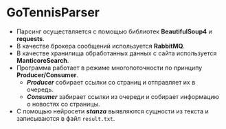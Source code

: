 # GoTennisParser

- Парсинг осуществляется с помощью библиотек **BeautifulSoup4** и **requests**. 
- В качестве брокера сообщений используется **RabbitMQ**.
- В качестве хранилища обработанных данных с сайта используется **ManticoreSearch**.
- Программа работает в режиме многопоточности по принципу **Producer/Consumer**.
  - ***Producer*** собирает ссылки со страниц и отправляет их в очередь.
  - ***Consumer*** забирает ссылки из очереди и собирает информацию о новостях со страницы.
- С помощью нейросети ***stanza*** выявляются сущности из текста и записываются в файл `result.txt`.

